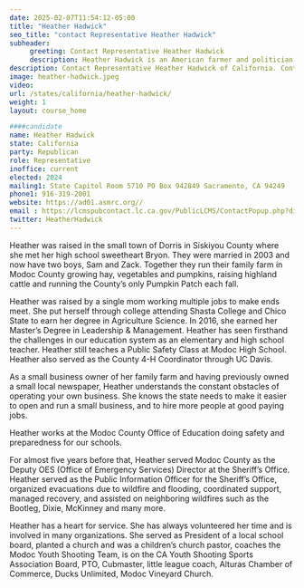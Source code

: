 ```yaml
---
date: 2025-02-07T11:54:12-05:00
title: "Heather Hadwick"
seo_title: "contact Representative Heather Hadwick"
subheader:
     greeting: Contact Representative Heather Hadwick
     description: Heather Hadwick is an American farmer and politician who is a member of the California State Assembly for the 1st District. 
description: Contact Representative Heather Hadwick of California. Contact information for Heather Hadwick includes email address, phone number, and mailing address.
image: heather-hadwick.jpeg
video:
url: /states/california/heather-hadwick/
weight: 1
layout: course_home

####candidate
name: Heather Hadwick
state: California
party: Republican
role: Representative
inoffice: current
elected: 2024
mailing1: State Capitol Room 5710 PO Box 942849 Sacramento, CA 94249
phone1: 916-319-2001
website: https://ad01.asmrc.org//
email : https://lcmspubcontact.lc.ca.gov/PublicLCMS/ContactPopup.php?district=AD01&inframe=N/
twitter: HeatherHadwick
---
```

Heather was raised in the small town of Dorris in Siskiyou County where she met her high school sweetheart Bryon. They were married in 2003 and now have two boys, Sam and Zack. Together they run their family farm in Modoc County growing hay, vegetables and pumpkins, raising highland cattle and running the County’s only Pumpkin Patch each fall.

Heather was raised by a single mom working multiple jobs to make ends meet. She put herself through college attending Shasta College and Chico State to earn her degree in Agriculture Science. In 2016, she earned her Master’s Degree in Leadership & Management. Heather has seen firsthand the challenges in our education system as an elementary and high school teacher. Heather still teaches a Public Safety Class at Modoc High School. Heather also served as the County 4-H Coordinator through UC Davis.

As a small business owner of her family farm and having previously owned a small local newspaper, Heather understands the constant obstacles of operating your own business. She knows the state needs to make it easier to open and run a small business, and to hire more people at good paying jobs.

Heather works at the Modoc County Office of Education doing safety and preparedness for our schools.

For almost five years before that, Heather served Modoc County as the Deputy OES (Office of Emergency Services) Director at the Sheriff’s Office. Heather served as the Public Information Officer for the Sheriff’s Office, organized evacuations due to wildfire and flooding, coordinated support, managed recovery, and assisted on neighboring wildfires such as the Bootleg, Dixie, McKinney and many more.

Heather has a heart for service. She has always volunteered her time and is involved in many organizations. She served as President of a local school board, planted a church and was a children’s church pastor, coaches the Modoc Youth Shooting Team, is on the CA Youth Shooting Sports Association Board, PTO, Cubmaster, little league coach, Alturas Chamber of Commerce, Ducks Unlimited, Modoc Vineyard Church.
